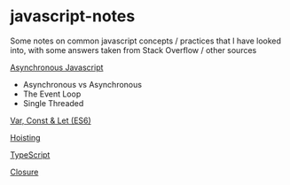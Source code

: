 # javascript-notes
Some notes on common javascript concepts / practices that I have looked into, with some answers taken from Stack Overflow / other sources


[Asynchronous Javascript](https://github.com/jackhardy1/javascript-notes/tree/master/notes/asynchronous-javascript.md)

* Asynchronous vs Asynchronous
* The Event Loop
* Single Threaded

[Var, Const & Let (ES6)](https://github.com/jackhardy1/javascript-notes/tree/master/notes/var-const-let.md)

[Hoisting](https://github.com/jackhardy1/javascript-notes/tree/master/notes/hoisting.md)

[TypeScript](https://github.com/jackhardy1/javascript-notes/tree/master/notes/typescript.md)

[Closure](https://github.com/jackhardy1/javascript-notes/tree/master/notes/closure.md)

